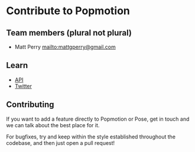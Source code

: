 # Contribute to Popmotion

## Team members (plural not plural)

- Matt Perry [mailto:mattgperry@gmail.com](mattgperry@gmail.com)

## Learn

- [API](https://popmotion.io/api)
- [Twitter](https://twitter.com/popmotionjs)

## Contributing

If you want to add a feature directly to Popmotion or Pose, get in touch and we can talk about the best place for it.

For bugfixes, try and keep within the style established throughout the codebase, and then just open a pull request!
